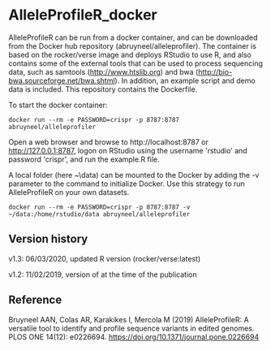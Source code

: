 # AlleleProfileR_docker

AlleleProfileR can be run from a docker container, and can be downloaded from the Docker hub repository (abruyneel/alleleprofiler). The container is based on the rocker/verse image and deploys RStudio to use R, and also contains some of the external tools that can be used to process sequencing data, such as samtools (http://www.htslib.org) and bwa (http://bio-bwa.sourceforge.net/bwa.shtml). In addition, an example script and demo data is included. This repository contains the Dockerfile.

To start the docker container: 
```
docker run --rm -e PASSWORD=crispr -p 8787:8787 abruyneel/alleleprofiler
```

Open a web browser and browse to http://localhost:8787 or http://127.0.0.1:8787, logon on RStudio using the username 'rstudio' and password 'crispr', and run the example.R file.

A local folder (here ~\data) can be mounted to the Docker by adding the -v parameter to the command to initialize Docker. Use this strategy to run AlleleProfileR on your own datasets.
```
docker run --rm -e PASSWORD=crispr -p 8787:8787 -v ~/data:/home/rstudio/data abruyneel/alleleprofiler
```

## Version history

v1.3: 06/03/2020, updated R version (rocker/verse:latest)

v1.2: 11/02/2019, version of at the time of the publication

## Reference

Bruyneel AAN, Colas AR, Karakikes I, Mercola M (2019) AlleleProfileR: A versatile tool to identify and profile sequence variants in edited genomes. PLOS ONE 14(12): e0226694. https://doi.org/10.1371/journal.pone.0226694
